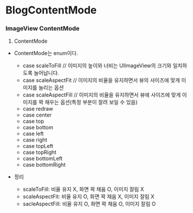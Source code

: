 # BlogContentMode
### ImageView ContentMode
1. ContentMode
+ ContentMode는 enum이다.
    * case scaleToFill // 이미지의 높이와 너비는 UIImageView의 크기와 일치하도록 늘어납니다.
    * case scaleAspectFit // 이미지의 비율을 유지하면서 뷰의 사이즈에 맞게 이미지를 늘리는 옵션
    * case scaleAspectFill // 이미지의 비율을 유지하면서 뷰에 사이즈에 맞게 이미지를 꽉 채우는 옵션(특정 부분이 잘려 보일 수 있음)
    * case redraw 
    * case center
    * case top
    * case bottom
    * case left
    * case right
    * case topLeft
    * case topRight
    * case bottomLeft
    * case bottomRight

+ 정리
    * scaleToFill: 비율 유지 X, 화면 꽉 채움 O, 이미지 잘림 X
    * scaleAspectFit: 비율 유지 O, 화면 꽉 채움 X, 이미지 잘림 X
    * sacleAspectFill: 비율 유지 O, 화면 꽉 채움 O, 이미지 잘림 O
